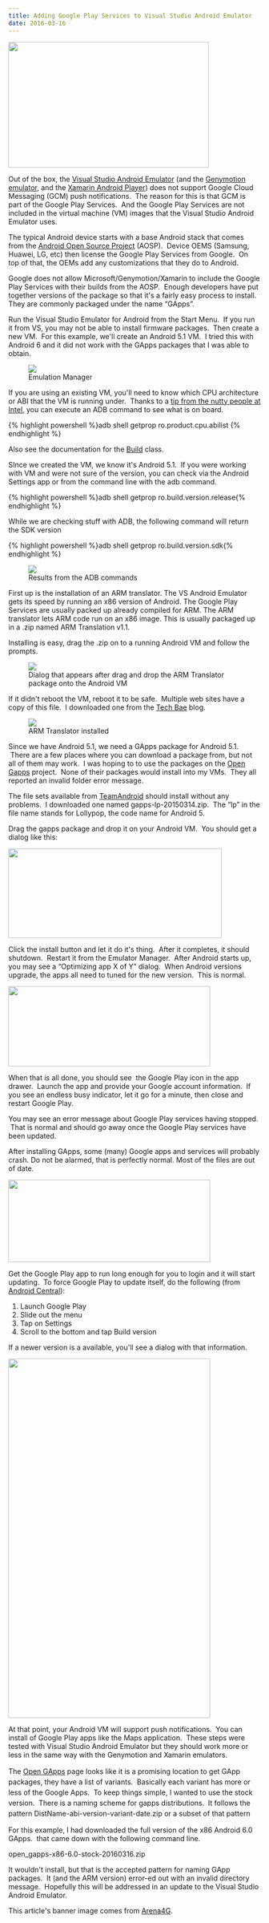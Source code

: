 ```yaml
---
title: Adding Google Play Services to Visual Studio Android Emulator
date: 2016-03-16
---
```

<img loading="lazy" class="alignnone" src="https://i1.wp.com/www.rajapet.net/photos/i-R5kKSrR/0/S/i-R5kKSrR-S.jpg?resize=400%2C251" alt="" width="400" height="251"  />

Out of the box, the [Visual Studio Android Emulator](https://www.visualstudio.com/en-us/features/msft-android-emulator-vs.aspx) (and the [Genymotion emulator](https://www.genymotion.com/), and the [Xamarin Android Player](https://xamarin.com/android-player)) does not support Google Cloud Messaging (GCM) push notifications.  The reason for this is that GCM is part of the Google Play Services.  And the Google Play Services are not included in the virtual machine (VM) images that the Visual Studio Android Emulator uses.

The typical Android device starts with a base Android stack that comes from the [Android Open Source Project](https://source.android.com/) (AOSP).  Device OEMS (Samsung, Huawei, LG, etc) then license the Google Play Services from Google.  On top of that, the OEMs add any customizations that they do to Android.

Google does not allow Microsoft/Genymotion/Xamarin to include the Google Play Services with their builds from the AOSP.  Enough developers have put together versions of the package so that it's a fairly easy process to install. They are commonly packaged under the name “GApps”.

Run the Visual Studio Emulator for Android from the Start Menu.  If you run it from VS, you may not be able to install firmware packages.  Then create a new VM.  For this example, we'll create an Android 5.1 VM.  I tried this with Android 6 and it did not work with the GApps packages that I was able to obtain.

<figure>
<img src="https://i1.wp.com/www.rajapet.net/photos/i-2Zkg8TJ/0/L/i-2Zkg8TJ-L.png"/><figcaption>Emulation Manager</figcaption></figure>

If you are using an existing VM, you'll need to know which CPU architecture or ABI that the VM is running under.  Thanks to a [tip from the nutty people at Intel](https://software.intel.com/en-us/blogs/2014/12/16/how-to-identify-the-image-is-32-bit-or-64-bit-user-space), you can execute an ADB command to see what is on board.

{% highlight powershell %}adb shell getprop ro.product.cpu.abilist
{% endhighlight %}

Also see the documentation for the [Build](http://developer.android.com/reference/android/os/Build.html) class.

SInce we created the VM, we know it's Android 5.1.  If you were working with VM and were not sure of the version, you can check via the Android Settings app or from the command line with the adb command.

{% highlight powershell %}adb shell getprop ro.build.version.release{% endhighlight %}

While we are checking stuff with ADB, the following command will return the SDK version

{% highlight powershell %}adb shell getprop ro.build.version.sdk{% endhighlight %}

<figure>
<img src="https://i0.wp.com/www.rajapet.net/photos/i-6S78rKq/0/M/i-6S78rKq-M.png"/>
<figcaption>Results from the ADB commands</figcaption>
</figure>

First up is the installation of an ARM translator. The VS Android Emulator gets its speed by running an x86 version of Android. The Google Play Services are usually packed up already compiled for ARM. The ARM translator lets ARM code run on an x86 image. This is usually packaged up in a .zip named ARM Translation v1.1.

Installing is easy, drag the .zip on to a running Android VM and follow the prompts.

<figure>
<img src="https://i1.wp.com/www.rajapet.net/photos/i-Dfp2FZc/0/XL/i-Dfp2FZc-XL.png"/>
<figcaption>Dialog that appears after drag and drop the ARM Translator package onto the Android VM</figcaption>
</figure>

If it didn't reboot the VM, reboot it to be safe.  Multiple web sites have a copy of this file.  I downloaded one from the [Tech Bae](http://www.techbae.com/download-install-arm-translation-v1-1-zip-genymotion/) blog.

<figure>
<img src="https://i0.wp.com/www.rajapet.net/photos/i-B54p3Pb/0/O/i-B54p3Pb.png"/>
<figcaption>ARM Translator installed</figcaption>
</figure>

Since we have Android 5.1, we need a GApps package for Android 5.1.  There are a few places where you can download a package from, but not all of them may work.  I was hoping to to use the packages on the [Open Gapps](http://opengapps.org/) project.  None of their packages would install into my VMs.  They all reported an invalid folder error message.

The file sets available from [TeamAndroid](http://www.teamandroid.com/gapps/) should install without any problems.  I downloaded one named gapps-lp-20150314.zip.  The “lp” in the file name stands for Lollypop, the code name for Android 5.

Drag the gapps package and drop it on your Android VM.  You should get a dialog like this:

<img loading="lazy" class="alignnone" src="https://i2.wp.com/www.rajapet.net/photos/i-WRKdg93/1/O/i-WRKdg93.png?resize=426%2C179" alt="" width="426" height="179"  /> 

Click the install button and let it do it's thing.  After it completes, it should shutdown.  Restart it from the Emulator Manager.  After Android starts up, you may see a “Optimizing app X of Y” dialog.  When Android versions upgrade, the apps all need to tuned for the new version.  This is normal.

<img loading="lazy" class="alignnone" src="https://i1.wp.com/www.rajapet.net/photos/i-fwHkhXr/2/O/i-fwHkhXr.png?resize=403%2C160" alt="" width="403" height="160"  /> 

When that is all done, you should see  the Google Play icon in the app drawer.  Launch the app and provide your Google account information.  If you see an endless busy indicator, let it go for a minute, then close and restart Google Play.

You may see an error message about Google Play services having stopped.  That is normal and should go away once the Google Play services have been updated.

After installing GApps, some (many) Google apps and services will probably crash. Do not be alarmed, that is perfectly normal. Most of the files are out of date.

<img loading="lazy" class="alignnone" src="https://i1.wp.com/www.rajapet.net/photos/i-NXxS8Tp/2/O/i-NXxS8Tp.png?resize=403%2C165" alt="" width="403" height="165"  /> 

Get the Google Play app to run long enough for you to login and it will start updating.  To force Google Play to update itself, do the following (from [Android Central](http://www.androidcentral.com/how-update-your-google-play-store-without-sideloading-savage)):

  1. Launch Google Play
  2. Slide out the menu
  3. Tap on Settings
  4. Scroll to the bottom and tap Build version

If a newer version is a available, you'll see a dialog with that information.

<img loading="lazy" class="alignnone" src="https://i0.wp.com/www.rajapet.net/photos/i-G92qSgW/1/O/i-G92qSgW.png?resize=403%2C717" alt="" width="403" height="717"  /> 

At that point, your Android VM will support push notifications.  You can install of Google Play apps like the Maps application.  These steps were tested with Visual Studio Android Emulator but they should work more or less in the same way with the Genymotion and Xamarin emulators.

<span style="line-height: 1.5;">The </span><a style="line-height: 1.5;" href="http://opengapps.org/.">Open GApps</a> <span style="line-height: 1.5;">page looks like it is a promising location to get GApp packages, they have a list of variants.  Basically each variant has more or less of the Google Apps.  To keep things simple, I wanted to use the stock version.  There is a naming scheme for gapps distributions.  It follows the pattern DistName-abi-version-variant-date.zip or a subset of that pattern</span>

For this example, I had downloaded the full version of the x86 Android 6.0 GApps.  that came down with the following command line.

open_gapps-x86-6.0-stock-20160316.zip

It wouldn't install, but that is the accepted pattern for naming GApp packages.  It (and the ARM version) error-ed out with an invalid directory message.  Hopefully this will be addressed in an update to the Visual Studio Android Emulator.

This article's banner image comes from [Arena4G](http://arena4g.com/2015/09/aprenda-um-novo-metodo-para-instalar-apps-android-no-windows-10-mobile.html).
